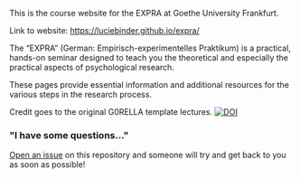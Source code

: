 This is the course website for the EXPRA at Goethe University Frankfurt.   

Link to website: https://luciebinder.github.io/expra/

The “EXPRA” (German: Empirisch-experimentelles Praktikum) is a practical, hands-on seminar designed to teach you the theoretical and especially the practical aspects of psychological research.

These pages provide essential information and additional resources for the various steps in the research process.




Credit goes to the original G0RELLA template lectures.
[![DOI](https://zenodo.org/badge/DOI/10.5281/zenodo.4279400.svg)](https://doi.org/10.5281/zenodo.4279400)


### "I have some questions..."

[Open an issue]() on this repository and someone will try and get back to you as soon as possible!
